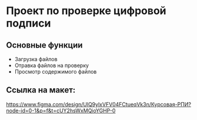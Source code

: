 # Проект по проверке цифровой подписи

## Основные функции
- Загрузка файлов
- Отравка файлов на проверку
- Просмотр содержимого файлов

## Ссылка на макет: 
https://www.figma.com/design/UlQ9ylxVFV04FCtueqVk3n/Курсовая-РПИ?node-id=0-1&p=f&t=cUY2hsWxMQioYGHP-0


